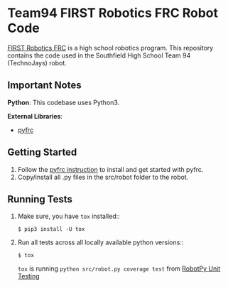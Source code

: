 # Team94 FIRST Robotics FRC Robot Code
[FIRST Robotics FRC](http://www.usfirst.org/) is a high 
school robotics program.  This repository contains the code used in the 
Southfield High School Team 94 (TechnoJays) robot.

## Important Notes
**Python**: This codebase uses Python3.

**External Libraries**:
* [pyfrc](https://github.com/robotpy/pyfrc)

## Getting Started
1. Follow the [pyfrc instruction](http://pyfrc.readthedocs.org/en/latest/)
to install and get started with pyfrc.
2. Copy/install all .py files in the src/robot folder to the robot.


## Running Tests
1. Make sure, you have ```tox``` installed::

   ```$ pip3 install -U tox```
   
2. Run all tests across all locally available python versions::

   ```$ tox```
   
   ```tox``` is running ```python src/robot.py coverage test``` from
   [RobotPy Unit Testing](https://robotpy.readthedocs.io/en/stable/guide/testing.html)